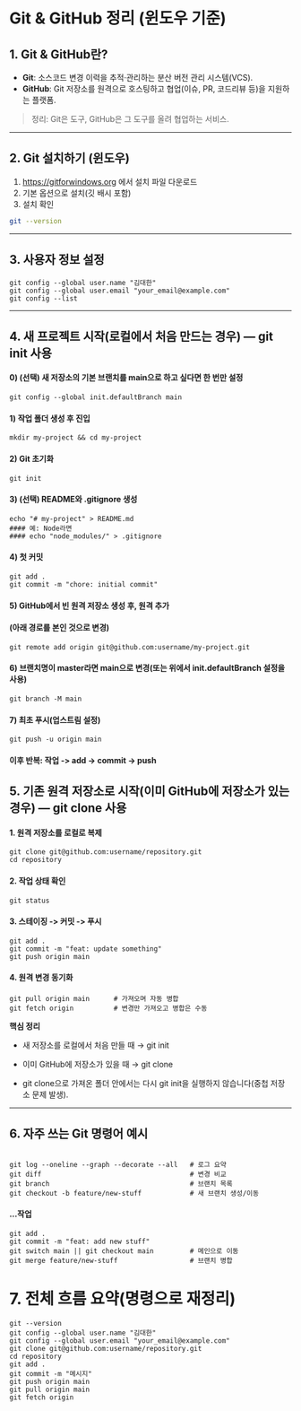 # Git & GitHub 정리 (윈도우 기준)

## 1. Git & GitHub란?
- **Git**: 소스코드 변경 이력을 추적·관리하는 분산 버전 관리 시스템(VCS).
- **GitHub**: Git 저장소를 원격으로 호스팅하고 협업(이슈, PR, 코드리뷰 등)을 지원하는 플랫폼.
> 정리: Git은 도구, GitHub은 그 도구를 올려 협업하는 서비스.

---

## 2. Git 설치하기 (윈도우)
1) https://gitforwindows.org 에서 설치 파일 다운로드  
2) 기본 옵션으로 설치(깃 배시 포함)  
3) 설치 확인
```bash
git --version
```

---

## 3. 사용자 정보 설정

```
git config --global user.name "김대한"
git config --global user.email "your_email@example.com"
git config --list
```

---
## 4. 새 프로젝트 시작(로컬에서 처음 만드는 경우) — git init 사용

#### 0) (선택) 새 저장소의 기본 브랜치를 main으로 하고 싶다면 한 번만 설정
```
git config --global init.defaultBranch main
```

#### 1) 작업 폴더 생성 후 진입
```
mkdir my-project && cd my-project
```
#### 2) Git 초기화
```
git init
```
#### 3) (선택) README와 .gitignore 생성
```
echo "# my-project" > README.md
#### 예: Node라면
#### echo "node_modules/" > .gitignore
```

#### 4) 첫 커밋
```
git add .
git commit -m "chore: initial commit"
```

#### 5) GitHub에서 빈 원격 저장소 생성 후, 원격 추가
#### (아래 경로를 본인 것으로 변경)
```
git remote add origin git@github.com:username/my-project.git
```

#### 6) 브랜치명이 master라면 main으로 변경(또는 위에서 init.defaultBranch 설정을 사용)
```
git branch -M main
```
#### 7) 최초 푸시(업스트림 설정)
```
git push -u origin main
```

#### 이후 반복: 작업 -> add -> commit -> push


## 5. 기존 원격 저장소로 시작(이미 GitHub에 저장소가 있는 경우) — git clone 사용


#### 1. 원격 저장소를 로컬로 복제
```
git clone git@github.com:username/repository.git
cd repository
```

#### 2. 작업 상태 확인
```
git status
```

#### 3. 스테이징 -> 커밋 -> 푸시
```
git add .
git commit -m "feat: update something"
git push origin main
```

#### 4. 원격 변경 동기화
```
git pull origin main      # 가져오며 자동 병합
git fetch origin          # 변경만 가져오고 병합은 수동
```
**핵심 정리**

- 새 저장소를 로컬에서 처음 만들 때 → git init

- 이미 GitHub에 저장소가 있을 때 → git clone

- git clone으로 가져온 폴더 안에서는 다시 git init을 실행하지 않습니다(중첩 저장소 문제 발생).

---

## 6. 자주 쓰는 Git 명령어 예시
```

git log --oneline --graph --decorate --all   # 로그 요약
git diff                                     # 변경 비교
git branch                                   # 브랜치 목록
git checkout -b feature/new-stuff            # 새 브랜치 생성/이동
```
#### …작업
```…
git add .
git commit -m "feat: add new stuff"
git switch main || git checkout main         # 메인으로 이동
git merge feature/new-stuff                  # 브랜치 병합
```


# 7. 전체 흐름 요약(명령으로 재정리)
```
git --version
git config --global user.name "김대한"
git config --global user.email "your_email@example.com"
git clone git@github.com:username/repository.git
cd repository
git add .
git commit -m "메시지"
git push origin main
git pull origin main
git fetch origin
```